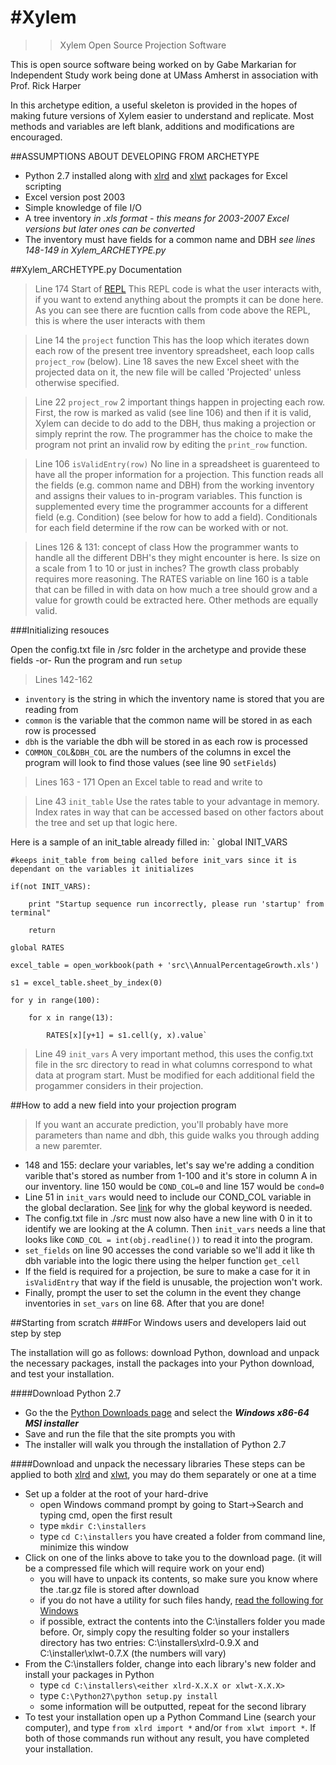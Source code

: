 #Xylem
=====

>>Xylem Open Source Projection Software

This is open source software being worked on by Gabe Markarian for Independent Study work being done at UMass Amherst in association with Prof. Rick Harper

In this archetype edition, a useful skeleton is provided in the hopes of making future versions of Xylem easier to understand and replicate.  Most methods and variables are left blank, additions and modifications are encouraged.  

##ASSUMPTIONS ABOUT DEVELOPING FROM ARCHETYPE

  -  Python 2.7 installed along with [xlrd][1] and [xlwt][2] packages for Excel scripting
  -  Excel version post 2003
  -  Simple knowledge of file I/O 
  -  A tree inventory *in .xls format - this means for 2003-2007 Excel versions but later ones can be converted*
  -  The inventory must have fields for a common name and DBH *see lines 148-149 in Xylem_ARCHETYPE.py*

##Xylem_ARCHETYPE.py Documentation

> Line 174 Start of [REPL][3]
  This REPL code is what the user interacts with, if you want to extend anything about the prompts it can be done here.  As you can see there are fucntion calls from code above the REPL, this is where the user interacts with them
  
> Line 14 the `project` function
  This has the loop which iterates down each row of the present tree inventory spreadsheet, each loop calls `project_row` (below).  Line 18 saves the new Excel sheet with the projected data on it, the new file will be called 'Projected' unless otherwise specified.
  
> Line 22 `project_row`
  2 important things happen in projecting each row.  First, the row is marked as valid (see line 106) and then if it is valid, Xylem can decide to do add to the DBH, thus making a projection or simply reprint the row.  The programmer has the choice to make the program not print an invalid row by editing the `print_row` function.
  
> Line 106 `isValidEntry(row)`
  No line in a spreadsheet is guarenteed to have all the proper information for a projection.  This function reads all the fields (e.g. common name and DBH) from the working inventory and assigns their values to in-program variables.  This function is supplemented every time the programmer accounts for a different field (e.g. Condition) (see below for how to add a field).  Conditionals for each field determine if the row can be worked with or not.
  
> Lines 126 & 131: concept of class
   How the programmer wants to handle all the different DBH's they might encounter is here.  Is size on a scale from 1 to 10 or just in inches?  The growth class probably requires more reasoning.  The RATES variable on line 160 is a table that can be filled in with data on how much a tree should grow and a value for growth could be extracted here.  Other methods are equally valid.  
   
###Initializing resouces

Open the config.txt file in /src folder in the archetype and provide these fields
-or-
Run the program and run `setup`

> Lines 142-162
  -  `inventory` is the string in which the inventory name is stored that you are reading from
  -  `common` is the variable that the common name will be stored in as each row is processed
  -  `dbh`    is the variable the dbh will be stored in as each row is processed
  -  `COMMON_COL`&`DBH_COL` are the numbers of the columns in excel the program will look to find those values (see line 90 `setFields`)
  
> Lines 163 - 171
  Open an Excel table to read and write to
  
> Line 43 `init_table`
   Use the rates table to your advantage in memory.  Index rates in way that can be accessed based on other factors about the tree and set up that logic here.
   
   Here is a sample of an init_table already filled in:
   `
   global INIT_VARS
   
    #keeps init_table from being called before init_vars since it is dependant on the variables it initializes

    if(not INIT_VARS):
    
        print "Startup sequence run incorrectly, please run 'startup' from terminal"

        return

    global RATES

    excel_table = open_workbook(path + 'src\\AnnualPercentageGrowth.xls')

    s1 = excel_table.sheet_by_index(0)
    
    for y in range(100):

        for x in range(13):
        
            RATES[x][y+1] = s1.cell(y, x).value`

   
>Line 49 `init_vars`
   A very important method, this uses the config.txt file in the src directory to read in what columns correspond to what data at program start.  Must be modified for each additional field the progammer considers in their projection.
   
##How to add a new field into your projection program

> If you want an accurate prediction, you'll probably have more parameters than name and dbh, this guide walks you through adding a new paremter.

  -  148 and 155: declare your variables, let's say we're adding a condition varible that's stored as number from 1-100 and it's store in column A in our inventory.  line 150 would be `COND_COL=0` and line 157 would be `cond=0`
  -  Line 51 in `init_vars` would need to include our COND_COL variable in the global declaration.  See [link][4] for why the global keyword is needed.
  -  The config.txt file in ./src must now also have a new line with 0 in it to identify we are looking at the A column.  Then `init_vars` needs a line that looks like `COND_COL = int(obj.readline())` to read it into the program.
  -  `set_fields` on line 90 accesses the cond variable so we'll add it like th dbh variable into the logic there using the helper function `get_cell`
  -  If the field is required for a projection, be sure to make a case for it in `isValidEntry` that way if the field is unusable, the projection won't work.
  -  Finally, prompt the user to set the column in the event they change inventories in `set_vars` on line 68.  After that you are done!
  
##Starting from scratch
###For Windows users and developers laid out step by step

The installation will go as follows: download Python, download and unpack the necessary packages, install the packages into your Python download, and test your installation.

####Download Python 2.7
+ Go the the [Python Downloads page][5] and select the ***Windows x86-64 MSI installer***
+ Save and run the file that the site prompts you with
+ The installer will walk you through the installation of Python 2.7

####Download and unpack the necessary libraries
These steps can be applied to both [xlrd][1] and [xlwt][2], you may do them separately or one at a time
+ Set up a folder at the root of your hard-drive
    - open Windows command prompt by going to Start->Search and typing cmd, open the first result
	- type `mkdir C:\installers`
	- type `cd C:\installers` you have created a folder from command line, minimize this window
+ Click on one of the links above to take you to the download page. (it will be a compressed file which will require work on your end)
    - you will have to unpack its contents, so make sure you know where the .tar.gz file is stored after download
	- if you do not have a utility for such files handy, [read the following for Windows][6]
	- if possible, extract the contents into the C:\installers folder you made before.  Or, simply copy the resulting folder so your installers directory has two entries: C:\installers\xlrd-0.9.X and C:\installer\xlwt-0.7.X (the numbers will vary)
+ From the C:\installers folder, change into each library's new folder and install your packages in Python
    - type `cd C:\installers\<either xlrd-X.X.X or xlwt-X.X.X>`
	- type `C:\Python27\python setup.py install`
	- some information will be outputted, repeat for the second library
+ To test your installation open up a Python Command Line (search your computer), and type `from xlrd import *` and/or `from xlwt import *`.  If both of those commands run without any result, you have completed your installation.


[1]:https://pypi.python.org/pypi/xlrd
[2]:https://pypi.python.org/pypi/xlwt
[3]:http://en.wikipedia.org/wiki/Read%E2%80%93eval%E2%80%93print_loop
[4]:http://stackoverflow.com/questions/423379/using-global-variables-in-a-function-other-than-the-one-that-created-them
[5]:https://www.python.org/downloads/release/python-2710/
[6]:http://www.wikihow.com/Extract-a-Gz-File
